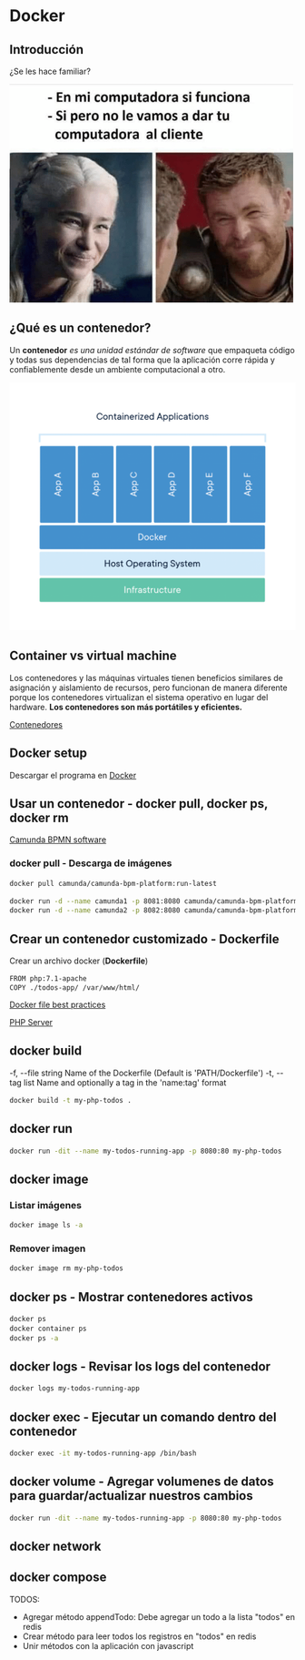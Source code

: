 # Docker

## Introducción

¿Se les hace familiar?

![En mi máquina funciona](img/en-mi-computadora-si-funciona.png)

## ¿Qué es un contenedor?

Un **contenedor** *es una unidad estándar de software* que empaqueta código y todas sus dependencias de tal forma que la aplicación corre rápida y confiablemente desde un ambiente computacional a otro.

![Qué es un contenedor](img/container-what-is-container.png)

## Container vs virtual machine

Los contenedores y las máquinas virtuales tienen beneficios similares de asignación y aislamiento de recursos, pero funcionan de manera diferente porque los contenedores virtualizan el sistema operativo en lugar del hardware. **Los contenedores son más portátiles y eficientes.**

[Contenedores](https://www.docker.com/resources/what-container)

## Docker setup

Descargar el programa en [Docker](https://www.docker.com/get-started)

## Usar un contenedor - docker pull, docker ps, docker rm

[Camunda BPMN software](https://docs.camunda.org/manual/7.15/installation/docker/)

### docker pull - Descarga de imágenes

```bash
docker pull camunda/camunda-bpm-platform:run-latest
```

```bash
docker run -d --name camunda1 -p 8081:8080 camunda/camunda-bpm-platform:run-latest
docker run -d --name camunda2 -p 8082:8080 camunda/camunda-bpm-platform:run-latest
```

## Crear un contenedor customizado - Dockerfile

Crear un archivo docker (**Dockerfile**)

```
FROM php:7.1-apache
COPY ./todos-app/ /var/www/html/
```

[Docker file best practices](https://docs.docker.com/develop/develop-images/dockerfile_best-practices/)

[PHP Server](https://hub.docker.com/_/php)

## docker build

-f, --file string             Name of the Dockerfile (Default is 'PATH/Dockerfile')
-t, --tag list                Name and optionally a tag in the 'name:tag' format

```bash
docker build -t my-php-todos .
```

## docker run

```bash
docker run -dit --name my-todos-running-app -p 8080:80 my-php-todos
```

## docker image

### Listar imágenes

```bash
docker image ls -a
```

### Remover imagen

```bash
docker image rm my-php-todos
```

## docker ps - Mostrar contenedores activos

```bash
docker ps
docker container ps
docker ps -a
```

## docker logs - Revisar los logs del contenedor

```bash
docker logs my-todos-running-app
```

## docker exec - Ejecutar un comando dentro del contenedor

```bash
docker exec -it my-todos-running-app /bin/bash
```

## docker volume - Agregar volumenes de datos para guardar/actualizar nuestros cambios
```bash
docker run -dit --name my-todos-running-app -p 8080:80 my-php-todos
```

## docker network

## docker compose


TODOS:
- Agregar método appendTodo: Debe agregar un todo a la lista "todos" en redis
- Crear método para leer todos los registros en "todos" en redis
- Unir métodos con la aplicación con javascript